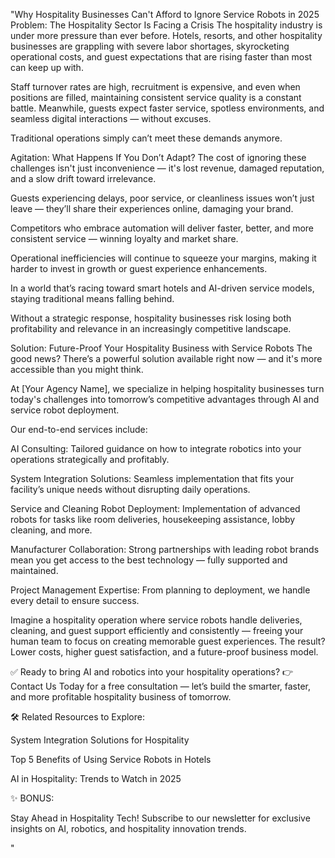 "Why Hospitality Businesses Can't Afford to Ignore Service Robots in 2025
Problem: The Hospitality Sector Is Facing a Crisis
The hospitality industry is under more pressure than ever before.
Hotels, resorts, and other hospitality businesses are grappling with severe labor shortages, skyrocketing operational costs, and guest expectations that are rising faster than most can keep up with.

Staff turnover rates are high, recruitment is expensive, and even when positions are filled, maintaining consistent service quality is a constant battle. Meanwhile, guests expect faster service, spotless environments, and seamless digital interactions — without excuses.

Traditional operations simply can’t meet these demands anymore.

Agitation: What Happens If You Don’t Adapt?
The cost of ignoring these challenges isn't just inconvenience — it's lost revenue, damaged reputation, and a slow drift toward irrelevance.

Guests experiencing delays, poor service, or cleanliness issues won’t just leave — they’ll share their experiences online, damaging your brand.

Competitors who embrace automation will deliver faster, better, and more consistent service — winning loyalty and market share.

Operational inefficiencies will continue to squeeze your margins, making it harder to invest in growth or guest experience enhancements.

In a world that’s racing toward smart hotels and AI-driven service models, staying traditional means falling behind.

Without a strategic response, hospitality businesses risk losing both profitability and relevance in an increasingly competitive landscape.

Solution: Future-Proof Your Hospitality Business with Service Robots
The good news? There’s a powerful solution available right now — and it's more accessible than you might think.

At [Your Agency Name], we specialize in helping hospitality businesses turn today's challenges into tomorrow’s competitive advantages through AI and service robot deployment.

Our end-to-end services include:

AI Consulting: Tailored guidance on how to integrate robotics into your operations strategically and profitably.

System Integration Solutions: Seamless implementation that fits your facility’s unique needs without disrupting daily operations.

Service and Cleaning Robot Deployment: Implementation of advanced robots for tasks like room deliveries, housekeeping assistance, lobby cleaning, and more.

Manufacturer Collaboration: Strong partnerships with leading robot brands mean you get access to the best technology — fully supported and maintained.

Project Management Expertise: From planning to deployment, we handle every detail to ensure success.

Imagine a hospitality operation where service robots handle deliveries, cleaning, and guest support efficiently and consistently — freeing your human team to focus on creating memorable guest experiences.
The result? Lower costs, higher guest satisfaction, and a future-proof business model.

✅ Ready to bring AI and robotics into your hospitality operations?
👉 Contact Us Today for a free consultation — let’s build the smarter, faster, and more profitable hospitality business of tomorrow.

🛠️ Related Resources to Explore:

System Integration Solutions for Hospitality

Top 5 Benefits of Using Service Robots in Hotels

AI in Hospitality: Trends to Watch in 2025

✨ BONUS:

Stay Ahead in Hospitality Tech!
Subscribe to our newsletter for exclusive insights on AI, robotics, and hospitality innovation trends.

"